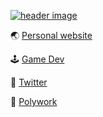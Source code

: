 [![header image](https://jeffjadulco.com/images/header-gradient.png)](https://jeffjadulco.com)

:earth_asia: [Personal website](https://jeffjadulco.com)

:joystick: [Game Dev](https://gamedev.jeffjadulco.com)

:baby_chick: [Twitter](https://twitter.com/jeffjadulco)

:space_invader: [Polywork](https://www.polywork.com/jeffjadulco)
